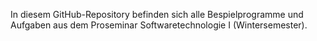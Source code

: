 In diesem GitHub-Repository befinden sich alle Bespielprogramme und Aufgaben aus dem Proseminar Softwaretechnologie I (Wintersemester).
